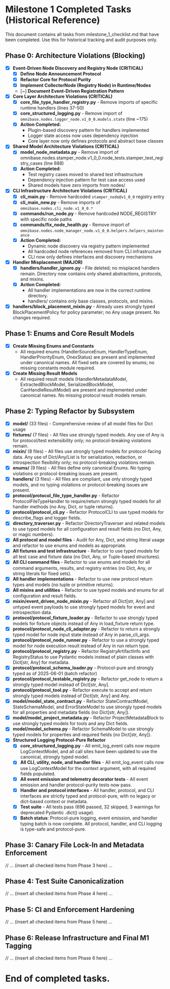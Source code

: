 # Milestone 1 Completed Tasks (Historical Reference)

This document contains all tasks from milestone_1_checklist.md that have been completed. Use this for historical tracking and audit purposes only.

## Phase 0: Architecture Violations (Blocking)
- [x] **Event-Driven Node Discovery and Registry Node (CRITICAL)**
    - [x] **Define Node Announcement Protocol**
    - [x] **Refactor Core for Protocol Purity**
    - [x] **Implement CollectorNode (Registry Node) in Runtime/Nodes**
    - [~] **Document Event-Driven Registration Pattern**
- [x] **Core Layer Architecture Violations (CRITICAL)**
    - [x] **core_file_type_handler_registry.py** - Remove imports of specific runtime handlers (lines 37-50)
    - [x] **core_structured_logging.py** - Remove import of `omnibase.nodes.logger_node.v1_0_0.models.state` (line ~175)
    - [x] **Action Completed:**
      - Plugin-based discovery pattern for handlers implemented
      - Logger state access now uses dependency injection
      - Core layer now only defines protocols and abstract base classes
- [x] **Shared Model Architecture Violations (CRITICAL)**
    - [x] **model_node_metadata.py** - Remove import of omnibase.nodes.stamper_node.v1_0_0.node_tests.stamper_test_registry_cases (line 888)
    - [x] **Action Completed:**
      - Test registry cases moved to shared test infrastructure
      - Dependency injection pattern for test case access used
      - Shared models have zero imports from nodes/
- [x] **CLI Infrastructure Architecture Violations (CRITICAL)**
    - [x] **cli_main.py** - Remove hardcoded `stamper_node@v1_0_0` registry entry
    - [x] **cli_main_new.py** - Remove imports of `omnibase.nodes.cli_node.v1_0_0.*`
    - [x] **commands/run_node.py** - Remove hardcoded NODE_REGISTRY with specific node paths
    - [x] **commands/fix_node_health.py** - Remove import of `omnibase.nodes.node_manager_node.v1_0_0.helpers.helpers_maintenance`
    - [x] **Action Completed:**
      - Dynamic node discovery via registry pattern implemented
      - All hardcoded node references removed from CLI infrastructure
      - CLI now only defines interfaces and discovery mechanisms
- [x] **Handler Misplacement (MAJOR)**
    - [x] **handlers/handler_ignore.py** - File deleted; no misplaced handlers remain. Directory now contains only shared abstractions, protocols, and mixins.
    - [x] **Action Completed:**
      - All handler implementations are now in the correct runtime directory.
      - handlers/ contains only base classes, protocols, and mixins.
- [x] **handlers/block_placement_mixin.py** - Already uses strongly typed BlockPlacementPolicy for policy parameter; no Any usage present. No changes required.

## Phase 1: Enums and Core Result Models
- [x] **Create Missing Enums and Constants**
  - All required enums (HandlerSourceEnum, HandlerTypeEnum, HandlerPriorityEnum, OnexStatus) are present and implemented under canonical names. All fixed sets are covered by enums; no missing constants module required.
- [x] **Create Missing Result Models**
  - All required result models (HandlerMetadataModel, ExtractedBlockModel, SerializedBlockModel, CanHandleResultModel) are present and implemented under canonical names. No missing protocol result models remain.

## Phase 2: Typing Refactor by Subsystem
- [x] **model/** (33 files) - Comprehensive review of all model files for Dict usage
- [x] **fixtures/** (7 files) - All files use strongly typed models. Any use of Any is for protocol/test extensibility only; no protocol-breaking violations remain.
- [x] **mixin/** (8 files) - All files use strongly typed models for protocol-facing data. Any use of Dict/Any/List is for serialization, redaction, or introspection flexibility only; no protocol-breaking violations remain.
- [x] **enums/** (9 files) - All files define only canonical Enums. No typing violations or protocol-breaking issues are present.
- [x] **handlers/** (3 files) - All files are compliant, use only strongly typed models, and no typing violations or protocol-breaking issues are present.
- [x] **protocol/protocol_file_type_handler.py** - Refactor ProtocolFileTypeHandler to require/return strongly typed models for all handler methods (no Any, Dict, or tuple returns).
- [x] **protocol/protocol_cli.py** - Refactor ProtocolCLI to use typed models for describe_flags and logger fields.
- [x] **directory_traverser.py** - Refactor DirectoryTraverser and related models to use typed models for all configuration and result fields (no Dict, Any, or magic numbers).
- [x] **All protocol and model files** - Audit for Any, Dict, and string literal usage and refactor to use enums and models as appropriate.
- [x] **All fixtures and test infrastructure** - Refactor to use typed models for all test case and fixture data (no Dict, Any, or Tuple-based structures).
- [x] **All CLI command files** - Refactor to use enums and models for all command arguments, results, and registry entries (no Dict, Any, or string literals for fixed sets).
- [x] **All handler implementations** - Refactor to use new protocol return types and models (no tuple or primitive returns).
- [x] **All mixins and utilities** - Refactor to use typed models and enums for all configuration and result fields.
- [x] **mixin/event_driven_node_mixin.py** - Refactor all Dict[str, Any] and untyped event payloads to use strongly typed models for event and introspection data.
- [x] **protocol/protocol_fixture_loader.py** - Refactor to use strongly typed models for fixture objects instead of Any in load_fixture return type.
- [x] **protocol/protocol_node_cli_adapter.py** - Refactor to return a strongly typed model for node input state instead of Any in parse_cli_args.
- [x] **protocol/protocol_node_runner.py** - Refactor to use a strongly typed model for node execution result instead of Any in run return type.
- [x] **protocol/protocol_registry.py** - Refactor RegistryArtifactInfo and RegistryStatus to use Pydantic models instead of plain classes with Dict[str, Any] for metadata.
- [x] **protocol/protocol_schema_loader.py** - Protocol-pure and strongly typed as of 2025-06-01 (batch refactor)
- [x] **protocol/protocol_testable_registry.py** - Refactor get_node to return a strongly typed model instead of Dict[str, Any].
- [x] **protocol/protocol_tool.py** - Refactor execute to accept and return strongly typed models instead of Dict[str, Any] and Any.
- [x] **model/model_state_contract.py** - Refactor StateContractModel, StateSchemaModel, and ErrorStateModel to use strongly typed models for all properties and metadata fields (no Dict[str, Any]).
- [x] **model/model_project_metadata.py** - Refactor ProjectMetadataBlock to use strongly typed models for tools and any Dict fields.
- [x] **model/model_schema.py** - Refactor SchemaModel to use strongly typed models for properties and required fields (no Dict[str, Any]).
- [x] **Structured Logging Protocol-Pure Refactor**
    - [x] **core_structured_logging.py** - All emit_log_event calls now require LogContextModel, and all call sites have been updated to use the canonical, strongly typed model.
    - [x] **All CLI, utility, node, and handler files** - All emit_log_event calls now use LogContextModel for the context argument, with all required fields populated.
    - [x] **All event emission and telemetry decorator tests** - All event emission and handler protocol-purity tests now pass.
    - [x] **Handler and protocol interfaces** - All handler, protocol, and CLI interfaces are strictly typed and protocol-pure, with no legacy or dict-based context or metadata.
    - [x] **Test suite** - All tests pass (696 passed, 32 skipped, 3 warnings for deprecated Pydantic .dict() usage).
    - [x] **Batch status**: Protocol-pure logging, event emission, and handler typing batch is now complete. All protocol, handler, and CLI logging is type-safe and protocol-pure.

## Phase 3: Canary File Lock-In and Metadata Enforcement
// ... (insert all checked items from Phase 3 here) ...

## Phase 4: Test Suite Canonicalization
// ... (insert all checked items from Phase 4 here) ...

## Phase 5: CI and Enforcement Hardening
// ... (insert all checked items from Phase 5 here) ...

## Phase 6: Release Infrastructure and Final M1 Tagging
// ... (insert all checked items from Phase 6 here) ...

# End of completed tasks. 